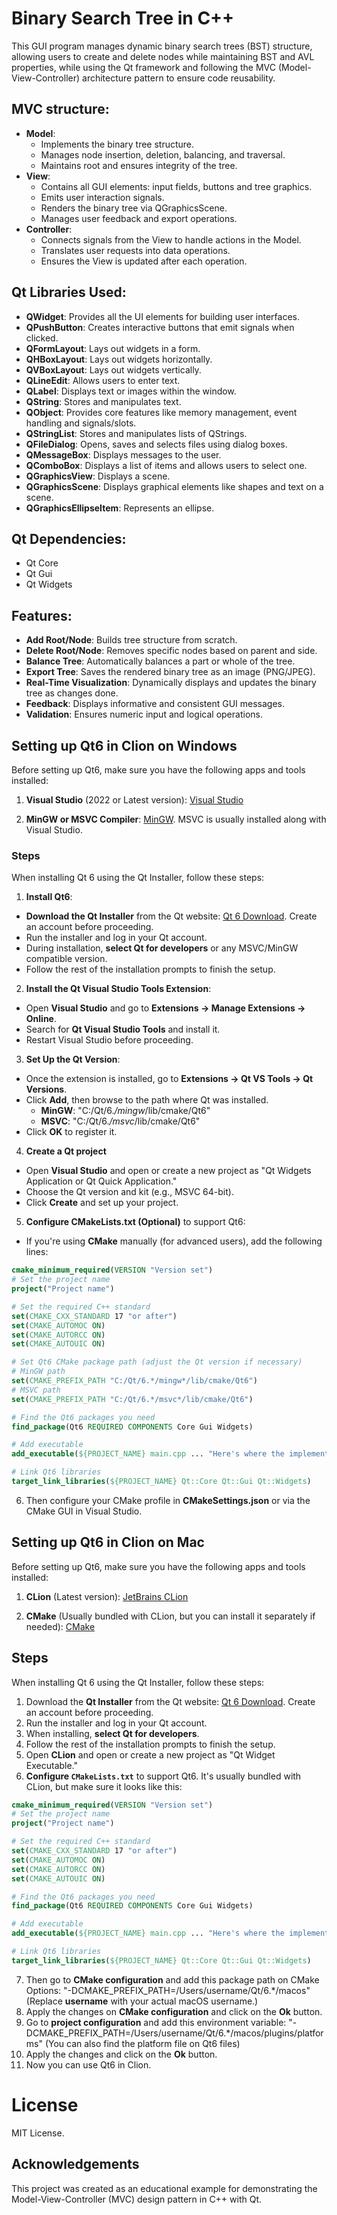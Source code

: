 # Binary Search Tree in C++

This GUI program manages dynamic binary search trees (BST) structure, allowing users to create
and delete nodes while maintaining BST and AVL properties, while using the Qt framework and 
following the MVC (Model-View-Controller) architecture pattern to ensure code reusability.

## MVC structure:
- **Model**:
  - Implements the binary tree structure.
  - Manages node insertion, deletion, balancing, and traversal. 
  - Maintains root and ensures integrity of the tree.
- **View**:
  - Contains all GUI elements: input fields, buttons and tree graphics. 
  - Emits user interaction signals.
  - Renders the binary tree via QGraphicsScene. 
  - Manages user feedback and export operations.
- **Controller**:
  - Connects signals from the View to handle actions in the Model. 
  - Translates user requests into data operations. 
  - Ensures the View is updated after each operation.

## Qt Libraries Used:
- **QWidget**: Provides all the UI elements for building user interfaces.
- **QPushButton**: Creates interactive buttons that emit signals when clicked.
- **QFormLayout**: Lays out widgets in a form.
- **QHBoxLayout**: Lays out widgets horizontally.
- **QVBoxLayout**: Lays out widgets vertically.
- **QLineEdit**: Allows users to enter text.
- **QLabel**: Displays text or images within the window.
- **QString**: Stores and manipulates text.
- **QObject**: Provides core features like memory management, event handling and signals/slots.
- **QStringList**: Stores and manipulates lists of QStrings.
- **QFileDialog**: Opens, saves and selects files using dialog boxes.
- **QMessageBox**: Displays messages to the user.
- **QComboBox**: Displays a list of items and allows users to select one.
- **QGraphicsView**: Displays a scene.
- **QGraphicsScene**: Displays graphical elements like shapes and text on a scene.
- **QGraphicsEllipseItem**: Represents an ellipse.

## Qt Dependencies:
- Qt Core
- Qt Gui
- Qt Widgets

## Features:
- **Add Root/Node**: Builds tree structure from scratch.
- **Delete Root/Node**: Removes specific nodes based on parent and side.
- **Balance Tree**: Automatically balances a part or whole of the tree.
- **Export Tree**: Saves the rendered binary tree as an image (PNG/JPEG).
- **Real-Time Visualization**: Dynamically displays and updates the binary tree as changes done.
- **Feedback**: Displays informative and consistent GUI messages.
- **Validation**: Ensures numeric input and logical operations.

## Setting up Qt6 in Clion on Windows
Before setting up Qt6, make sure you have the following apps and tools installed:

1. **Visual Studio** (2022 or Latest version): [Visual Studio](https://visualstudio.microsoft.com/)

3. **MinGW or MSVC Compiler**: [MinGW](https://osdn.net/projects/mingw/releases/). MSVC is usually installed along with Visual Studio.

### Steps
When installing Qt 6 using the Qt Installer, follow these steps:

1. **Install Qt6**:
- **Download the Qt Installer** from the Qt website: [Qt 6 Download](https://www.qt.io/download-dev). Create an account before proceeding.
- Run the installer and log in your Qt account.
- During installation, **select Qt for developers** or any MSVC/MinGW compatible version.
- Follow the rest of the installation prompts to finish the setup.

2. **Install the Qt Visual Studio Tools Extension**:
- Open **Visual Studio** and go to **Extensions → Manage Extensions → Online**.
- Search for **Qt Visual Studio Tools** and install it.
- Restart Visual Studio before proceeding.

3. **Set Up the Qt Version**:
- Once the extension is installed, go to **Extensions → Qt VS Tools → Qt Versions**.
- Click **Add**, then browse to the path where Qt was installed.
  - **MinGW**: "C:/Qt/6.*/mingw*/lib/cmake/Qt6"
  - **MSVC**: "C:/Qt/6.*/msvc*/lib/cmake/Qt6"
- Click **OK** to register it.

4. **Create a Qt project**
- Open **Visual Studio** and open or create a new project as "Qt Widgets Application or Qt Quick Application."
- Choose the Qt version and kit (e.g., MSVC 64-bit).
- Click **Create** and set up your project.

5. **Configure CMakeLists.txt (Optional)** to support Qt6:
  - If you're using **CMake** manually (for advanced users), add the following lines:
  ```cmake
  cmake_minimum_required(VERSION "Version set")
  # Set the project name
  project("Project name")
  
  # Set the required C++ standard
  set(CMAKE_CXX_STANDARD 17 "or after")
  set(CMAKE_AUTOMOC ON)
  set(CMAKE_AUTORCC ON)
  set(CMAKE_AUTOUIC ON)
  
  # Set Qt6 CMake package path (adjust the Qt version if necessary)
  # MinGW path
  set(CMAKE_PREFIX_PATH "C:/Qt/6.*/mingw*/lib/cmake/Qt6")
  # MSVC path
  set(CMAKE_PREFIX_PATH "C:/Qt/6.*/msvc*/lib/cmake/Qt6")

  # Find the Qt6 packages you need
  find_package(Qt6 REQUIRED COMPONENTS Core Gui Widgets)

  # Add executable
  add_executable(${PROJECT_NAME} main.cpp ... "Here's where the implemented classes go!")

  # Link Qt6 libraries
  target_link_libraries(${PROJECT_NAME} Qt::Core Qt::Gui Qt::Widgets)
  ```
6. Then configure your CMake profile in **CMakeSettings.json** or via the CMake GUI in Visual Studio.

## Setting up Qt6 in Clion on Mac
Before setting up Qt6, make sure you have the following apps and tools installed:

1. **CLion** (Latest version): [JetBrains CLion](https://www.jetbrains.com/clion/download/)

2. **CMake** (Usually bundled with CLion, but you can install it separately if needed): [CMake](https://cmake.org/download/)

## Steps
When installing Qt 6 using the Qt Installer, follow these steps:

1. Download the **Qt Installer** from the Qt website: [Qt 6 Download](https://www.qt.io/download-dev). Create an account before proceeding.
2. Run the installer and log in your Qt account.
3. When installing, **select Qt for developers**.
4. Follow the rest of the installation prompts to finish the setup.
5. Open **CLion** and open or create a new project as "Qt Widget Executable."
6. **Configure `CMakeLists.txt`** to support Qt6. It's usually bundled with CLion, but make sure it looks like this:
  ```cmake
  cmake_minimum_required(VERSION "Version set")
  # Set the project name
  project("Project name")
  
  # Set the required C++ standard
  set(CMAKE_CXX_STANDARD 17 "or after")
  set(CMAKE_AUTOMOC ON)
  set(CMAKE_AUTORCC ON)
  set(CMAKE_AUTOUIC ON)

  # Find the Qt6 packages you need
  find_package(Qt6 REQUIRED COMPONENTS Core Gui Widgets)

  # Add executable
  add_executable(${PROJECT_NAME} main.cpp ... "Here's where the implemented classes go!")

  # Link Qt6 libraries
  target_link_libraries(${PROJECT_NAME} Qt::Core Qt::Gui Qt::Widgets)
  ```
7. Then go to **CMake configuration** and add this package path on CMake Options: "-DCMAKE_PREFIX_PATH=/Users/username/Qt/6.*/macos" (Replace **username** with your actual macOS username.)
8. Apply the changes on **CMake configuration** and click on the **Ok** button.
9. Go to **project configuration** and add this environment variable: "-DCMAKE_PREFIX_PATH=/Users/username/Qt/6.*/macos/plugins/platforms" (You can also find the platform file on Qt6 files)
10. Apply the changes and click on the **Ok** button.
11. Now you can use Qt6 in Clion.

# License
MIT License.

## Acknowledgements
This project was created as an educational example for demonstrating the Model-View-Controller (MVC) design pattern in C++ with Qt.
